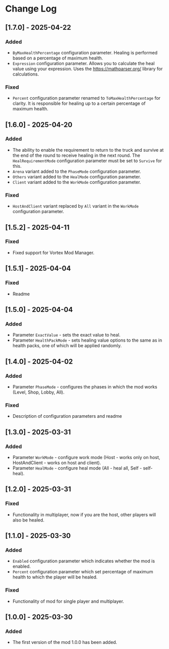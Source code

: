 # Change Log

## [1.7.0] - 2025-04-22

### Added

- `ByMaxHealthPercentage` configuration parameter. Healing is performed based on a percentage of maximum health.
- `Expression` configuration parameter. Allows you to calculate the heal value using your expression. Uses
  the https://mathparser.org/ library for calculations.

### Fixed

- `Percent` configuration parameter renamed to `ToMaxHealthPercentage` for clarity. It is responsible for healing up to
  a certain percentage of maximum health.

## [1.6.0] - 2025-04-20

### Added

- The ability to enable the requirement to return to the truck and survive at the end of the round to receive
  healing in the next round.
  The `HealRequirementMode` configuration parameter must be set to `Survive` for this.
- `Arena` variant added to the `PhaseMode` configuration parameter.
- `Others` variant added to the `HealMode` configuration parameter.
- `Client` variant added to the `WorkMode` configuration parameter.

### Fixed

- `HostAndClient` variant replaced by `All` variant in the `WorkMode` configuration parameter.

## [1.5.2] - 2025-04-11

### Fixed

- Fixed support for Vortex Mod Manager.

## [1.5.1] - 2025-04-04

### Fixed

- Readme

## [1.5.0] - 2025-04-04

### Added

- Parameter `ExactValue` - sets the exact value to heal.
- Parameter `HealthPackMode` - sets healing value options to the same as in health packs, one of which will be applied
  randomly.

## [1.4.0] - 2025-04-02

### Added

- Parameter `PhaseMode` - configures the phases in which the mod works (Level, Shop, Lobby, All).

### Fixed

- Description of configuration parameters and readme

## [1.3.0] - 2025-03-31

### Added

- Parameter `WorkMode` - configure work mode (Host - works only on host, HostAndClient - works on host and client).
- Parameter `HealMode` - configure heal mode (All - heal all, Self - self-heal).

## [1.2.0] - 2025-03-31

### Fixed

- Functionality in multiplayer, now if you are the host, other players will also be healed.

## [1.1.0] - 2025-03-30

### Added

- `Enabled` configuration parameter which indicates whether the mod is enabled.
- `Percent` configuration parameter which set percentage of maximum health to which the player will be healed.

### Fixed

- Functionality of mod for single player and multiplayer.

## [1.0.0] - 2025-03-30

### Added

- The first version of the mod 1.0.0 has been added.